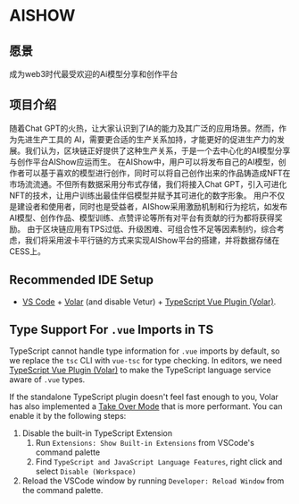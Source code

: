 # AISHOW 

## 愿景

成为web3时代最受欢迎的Ai模型分享和创作平台

## 项目介绍

随着Chat GPT的火热，让大家认识到了IA的能力及其广泛的应用场景。然而，作为先进生产工具的 AI，需要更合适的生产关系加持，才能更好的促进生产力的发展。我们认为，区块链正好提供了这种生产关系，于是一个去中心化的AI模型分享与创作平台AIShow应运而生。
在AIShow中，用户可以将发布自己的AI模型，创作者可以基于喜欢的模型进行创作，同时可以将自己创作出来的作品铸造成NFT在市场流流通。不但所有数据采用分布式存储，我们将接入Chat GPT，引入可进化NFT的技术，让用户训练出最佳伴侣模型并赋予其可进化的数字形象。
用户不仅是建设者和使用者，同时也是受益者，AIShow采用激励机制和行为挖坑，如发布AI模型、创作作品、模型训练、点赞评论等所有对平台有贡献的行为都将获得奖励。
由于区块链应用有TPS过低、升级困难、可组合性不足等因素制约，综合考虑，我们将采用波卡平行链的方式来实现AIShow平台的搭建，并将数据存储在CESS上。

## Recommended IDE Setup

- [VS Code](https://code.visualstudio.com/) + [Volar](https://marketplace.visualstudio.com/items?itemName=Vue.volar) (and disable Vetur) + [TypeScript Vue Plugin (Volar)](https://marketplace.visualstudio.com/items?itemName=Vue.vscode-typescript-vue-plugin).

## Type Support For `.vue` Imports in TS

TypeScript cannot handle type information for `.vue` imports by default, so we replace the `tsc` CLI with `vue-tsc` for type checking. In editors, we need [TypeScript Vue Plugin (Volar)](https://marketplace.visualstudio.com/items?itemName=Vue.vscode-typescript-vue-plugin) to make the TypeScript language service aware of `.vue` types.

If the standalone TypeScript plugin doesn't feel fast enough to you, Volar has also implemented a [Take Over Mode](https://github.com/johnsoncodehk/volar/discussions/471#discussioncomment-1361669) that is more performant. You can enable it by the following steps:

1. Disable the built-in TypeScript Extension
   1. Run `Extensions: Show Built-in Extensions` from VSCode's command palette
   2. Find `TypeScript and JavaScript Language Features`, right click and select `Disable (Workspace)`
2. Reload the VSCode window by running `Developer: Reload Window` from the command palette.
